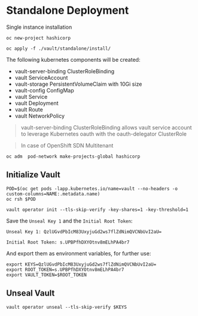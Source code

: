 
# Standalone Deployment

Single instance installation

```
oc new-project hashicorp

oc apply -f ./vault/standalone/install/
```

The following kubernetes components will be created:

* vault-server-binding ClusterRoleBinding
* vault ServiceAccount
* vault-storage PersistentVolumeClaim with 10Gi size
* vault-config ConfigMap
* vault Service
* vault Deployment
* vault Route
* vault NetworkPolicy

>
> vault-server-binding ClusterRoleBinding allows vault service account to leverage Kubernetes oauth with the oauth-delegator ClusterRole
>

>
> In case of OpenShift SDN Multitenant
>

```
oc adm  pod-network make-projects-global hashicorp
```


## Initialize Vault

```
POD=$(oc get pods -lapp.kubernetes.io/name=vault --no-headers -o custom-columns=NAME:.metadata.name)
oc rsh $POD

vault operator init --tls-skip-verify -key-shares=1 -key-threshold=1
```

Save the `Unseal Key 1` and the `Initial Root Token`:

```
Unseal Key 1: QzlUGvdPbIcM83UxyjuGd2ws7flZdNimQVCNbUvI2aU=

Initial Root Token: s.UPBPfhDXYOtnv8mELhPA4br7
```

And export them as environment variables, for further use:

```
export KEYS=QzlUGvdPbIcM83UxyjuGd2ws7flZdNimQVCNbUvI2aU=
export ROOT_TOKEN=s.UPBPfhDXYOtnv8mELhPA4br7
export VAULT_TOKEN=$ROOT_TOKEN
```

## Unseal Vault

```
vault operator unseal --tls-skip-verify $KEYS
```
